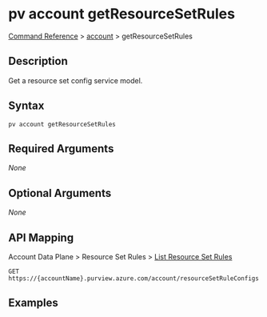 # pv account getResourceSetRules
[Command Reference](../../../README.md#command-reference) > [account](./main.md) > getResourceSetRules

## Description
Get a resource set config service model.

## Syntax
```
pv account getResourceSetRules
```

## Required Arguments
*None*

## Optional Arguments
*None*

## API Mapping
Account Data Plane > Resource Set Rules > [List Resource Set Rules](https://docs.microsoft.com/en-us/rest/api/purview/accountdataplane/resource-set-rules/list-resource-set-rules)
```
GET https://{accountName}.purview.azure.com/account/resourceSetRuleConfigs
```

## Examples
```powershell

```